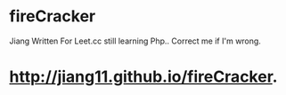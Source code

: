 # fireCracker
Jiang
Written For Leet.cc still learning Php.. Correct me if I'm wrong.

# http://jiang11.github.io/fireCracker.
